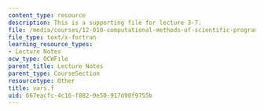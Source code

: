 ```yaml
---
content_type: resource
description: This is a supporting file for lecture 3-7.
file: /media/courses/12-010-computational-methods-of-scientific-programming-fall-2011/667eacfc4c16f8820e50917d90f9755b_vars.f
file_type: text/x-fortran
learning_resource_types:
- Lecture Notes
ocw_type: OCWFile
parent_title: Lecture Notes
parent_type: CourseSection
resourcetype: Other
title: vars.f
uid: 667eacfc-4c16-f882-0e50-917d90f9755b
---
```


